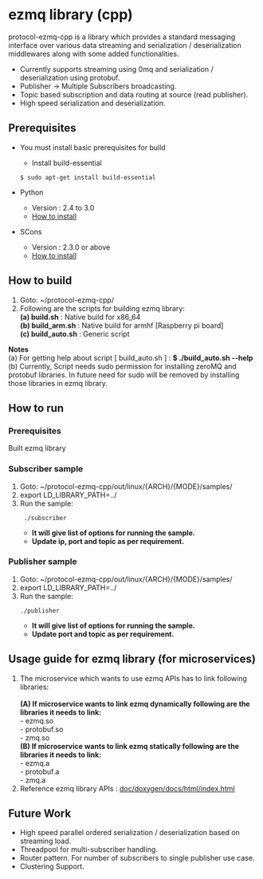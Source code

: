 # ezmq library (cpp)

protocol-ezmq-cpp is a library which provides a standard messaging interface over various data streaming
and serialization / deserialization middlewares along with some added functionalities.</br>
  - Currently supports streaming using 0mq and serialization / deserialization using protobuf.
  - Publisher -> Multiple Subscribers broadcasting.
  - Topic based subscription and data routing at source (read publisher).
  - High speed serialization and deserialization.


## Prerequisites ##
 - You must install basic prerequisites for build
   - Install build-essential
   ```
   $ sudo apt-get install build-essential
   ```

- Python
  - Version : 2.4 to 3.0
  - [How to install](https://wiki.python.org/moin/BeginnersGuide/Download)

- SCons
  - Version : 2.3.0 or above
  - [How to install](http://scons.org/doc/2.3.0/HTML/scons-user/c95.html)

## How to build ##
1. Goto: ~/protocol-ezmq-cpp/</br>
2. Following are the scripts for building ezmq library:</br>
   **(a) build.sh**      : Native build for x86_64</br>
   **(b) build_arm.sh**  : Native build for armhf [Raspberry pi board]</br>
   **(c) build_auto.sh** : Generic script</br>

**Notes** </br>
(a) For getting help about script [ build_auto.sh ] : **$ ./build_auto.sh --help** </br>
(b) Currently, Script needs sudo permission for installing zeroMQ and protobuf libraries. In future need for sudo will be removed by installing those libraries in ezmq library. </br> 

## How to run ##

### Prerequisites ###
 Built ezmq library

### Subscriber sample ###
1. Goto: ~/protocol-ezmq-cpp/out/linux/{ARCH}/{MODE}/samples/
2. export LD_LIBRARY_PATH=../
3. Run the sample:
    ```
     ./subscriber
    ```
    - **It will give list of options for running the sample.** </br>
    - **Update ip, port and topic as per requirement.** </br>

### Publisher sample ###
1. Goto: ~/protocol-ezmq-cpp/out/linux/{ARCH}/{MODE}/samples/
2. export LD_LIBRARY_PATH=../
3. Run the sample:
   ```
   ./publisher
   ```
   - **It will give list of options for running the sample.** </br>
   - **Update port and topic as per requirement.** </br>

## Usage guide for ezmq library (for microservices)

1. The microservice which wants to use ezmq APIs has to link following libraries:</br></br>
   **(A) If microservice wants to link ezmq dynamically following are the libraries it needs to link:**</br>
        - ezmq.so</br>
        - protobuf.so</br>
        - zmq.so </br>
   **(B) If microservice wants to link ezmq statically following are the libraries it needs to link:**</br>
        - ezmq.a</br>
        - protobuf.a</br>
        - zmq.a </br>
2. Reference ezmq library APIs : [doc/doxygen/docs/html/index.html](doc/doxygen/docs/html/index.html)

## Future Work ##
  - High speed parallel ordered serialization / deserialization based on streaming load.
  - Threadpool for multi-subscriber handling.
  - Router pattern. For number of subscribers to single publisher use case.
  - Clustering Support.
</br></br>
